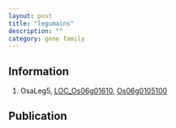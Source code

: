 ```yaml
---
layout: post
title: "legumains"
description: ""
category: gene family
---
```


## Information
1. OsaLeg5, [LOC_Os06g01610](http://rice.plantbiology.msu.edu/cgi-bin/ORF_infopage.cgi?orf=LOC_Os06g01610), [Os06g0105100](http://rapdb.dna.affrc.go.jp/viewer/gbrowse_details/irgsp1?name=Os06g0105100)

## Publication


